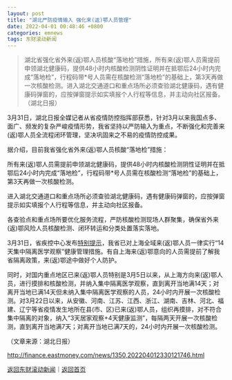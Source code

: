 ```yaml
---
layout: post
title: "湖北严防疫情输入 强化来(返)鄂人员管理"
date: 2022-04-01 00:48:46 +0800
categories: emnews
tags: 东财滚动新闻
---
```

> 湖北省强化省外来(返)鄂人员核酸“落地检”措施，所有来(返)鄂人员需提前申领湖北健康码，提供48小时内核酸检测阴性证明并在抵鄂后24小时内完成“落地检”，行程码带*号人员需在核酸检测“落地检”的基础上，第3天再做一次核酸检测。进入湖北交通道口和重点场所必须查验湖北健康码，遇有健康码弹窗的，应按弹窗提示如实填报个人行程等信息，并主动向社区报备。（湖北日报）

<p>3月31日，湖北日报全媒记者从省疫情防控指挥部获悉，针对3月以来我国点多、面广、频发的复杂严峻疫情形势，我省坚持以严防输入为重点，不断强化和完善来(返)鄂人员全流程闭环管理，坚决巩固来之不易的疫情防控成果。</p>
 <p>据介绍，目前我省强化省外来(返)鄂人员核酸“落地检”措施：</p>
 <p>所有来(返)鄂人员需提前申领湖北健康码，提供48小时内核酸检测阴性证明并在抵鄂后24小时内完成“落地检”，行程码带*号人员需在核酸检测“落地检”的基础上，第3天再做一次核酸检测。</p>
 <p>进入湖北交通道口和重点场所必须查验湖北健康码，遇有健康码弹窗的，应按弹窗提示如实填报个人行程等信息，并主动向社区报备。</p>
 <p>各查验点和重点场所要优化服务流程，严防核酸检测现场人群聚集，确保省外来(返)鄂风险人员核酸检测、闭环转运和分类处置落实落地。</p>
 <p>3月31日，省疾控中心发布<span id="Info.3298"><a href="http://data.eastmoney.com/gsrl/default.html" class="infokey">特别提示</a></span>，我省已对上海全域来(返)鄂人员一律实行“14天集中隔离医学观察”健康管理措施。有自上海来(返)鄂意向的人员需提前了解我省隔离政策，来(返)鄂途中做好个人防护。</p>
 <p>同时，对国内重点地区已来(返)鄂人员特别是3月5日以来，从上海方向来(返)鄂人员，进行摸排和核酸检测，并纳入集中隔离医学观察，直到离开当地满14天；对离开当地已满14天但未纳入集中隔离医学观察的人员，24小时内开展一次核酸检测。对3月22日以来，从安徽、河南、江苏、江西、浙江、湖南、吉林、河北、福建、辽宁等省疫情发生地所在县(市、区)已来(返)鄂人员，组织再摸排，对不符合集中隔离的对象，纳入“3天居家观察+4天健康监测”，每隔两天开展一次核酸检测，直到离开当地满7天；对离开当地已满7天的，24小时内开展一次核酸检测。</p><p class="em_media">（文章来源：湖北日报）</p>

<http://finance.eastmoney.com/news/1350,202204012330121746.html>

[返回东财滚动新闻](//finews.withounder.com/emnews/)｜[返回首页](//finews.withounder.com/)